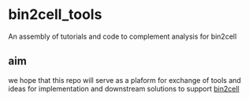 # bin2cell_tools
An assembly of tutorials and code to complement analysis for bin2cell

## aim
we hope that this repo will serve as a plaform for exchange of tools and ideas for implementation and downstream solutions to support [bin2cell](https://github.com/Teichlab/bin2cell)
